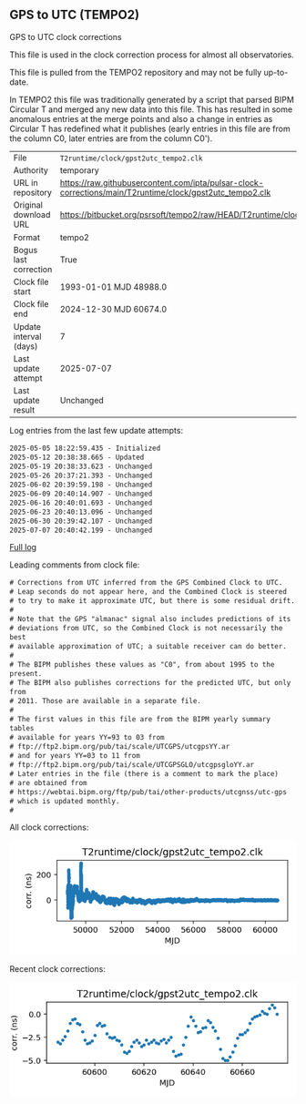 
## GPS to UTC (TEMPO2)

GPS to UTC clock corrections

This file is used in the clock correction process for almost all
observatories.

This file is pulled from the TEMPO2 repository and may not be fully
up-to-date.

In TEMPO2 this file was traditionally generated by a script that parsed
BIPM Circular T and merged any new data into this file. This has
resulted in some anomalous entries at the merge points and also
a change in entries as Circular T has redefined what it publishes
(early entries in this file are from the column C0, later entries
are from the column C0').

|     |     |
|:--- |:--- |
| File | `T2runtime/clock/gpst2utc_tempo2.clk` |
| Authority | temporary |
| URL in repository | <https://raw.githubusercontent.com/ipta/pulsar-clock-corrections/main/T2runtime/clock/gpst2utc_tempo2.clk> |
| Original download URL | <https://bitbucket.org/psrsoft/tempo2/raw/HEAD/T2runtime/clock/gpst2utc.clk> |
| Format | tempo2 |
| Bogus last correction | True |
| Clock file start | 1993-01-01 MJD 48988.0 |
| Clock file end | 2024-12-30 MJD 60674.0 |
| Update interval (days) | 7 |
| Last update attempt | 2025-07-07 |
| Last update result | Unchanged |

Log entries from the last few update attempts:
```
2025-05-05 18:22:59.435 - Initialized
2025-05-12 20:38:38.665 - Updated
2025-05-19 20:38:33.623 - Unchanged
2025-05-26 20:37:21.393 - Unchanged
2025-06-02 20:39:59.198 - Unchanged
2025-06-09 20:40:14.907 - Unchanged
2025-06-16 20:40:01.693 - Unchanged
2025-06-23 20:40:13.096 - Unchanged
2025-06-30 20:39:42.107 - Unchanged
2025-07-07 20:40:42.199 - Unchanged
```
[Full log](https://raw.githubusercontent.com/ipta/pulsar-clock-corrections/main/log/T2runtime/clock/gpst2utc_tempo2.clk.log)

Leading comments from clock file:

    # Corrections from UTC inferred from the GPS Combined Clock to UTC.
    # Leap seconds do not appear here, and the Combined Clock is steered
    # to try to make it approximate UTC, but there is some residual drift.
    #
    # Note that the GPS "almanac" signal also includes predictions of its
    # deviations from UTC, so the Combined Clock is not necessarily the best
    # available approximation of UTC; a suitable receiver can do better.
    #
    # The BIPM publishes these values as "C0", from about 1995 to the present.
    # The BIPM also publishes corrections for the predicted UTC, but only from
    # 2011. Those are available in a separate file.
    #
    # The first values in this file are from the BIPM yearly summary tables
    # available for years YY=93 to 03 from
    # ftp://ftp2.bipm.org/pub/tai/scale/UTCGPS/utcgpsYY.ar
    # and for years YY=03 to 11 from
    # ftp://ftp2.bipm.org/pub/tai/scale/UTCGPSGLO/utcgpsgloYY.ar
    # Later entries in the file (there is a comment to mark the place)
    # are obtained from
    # https://webtai.bipm.org/ftp/pub/tai/other-products/utcgnss/utc-gps
    # which is updated monthly.
    #



All clock corrections:

![plot of all clock corrections](gpst2utc_tempo2.clk.png "All corrections")

Recent clock corrections:

![plot of recent clock corrections](gpst2utc_tempo2.clk.short.png "Recent corrections")

